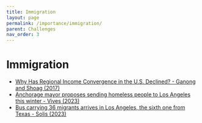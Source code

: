```yaml
---
title: Immigration
layout: page
permalink: /importance/immigration/
parent: Challenges
nav_order: 3
---
```


# **Immigration**

<ul>
<li> <a href="https://www.nber.org/system/files/working_papers/w23609/w23609.pdf"> Why Has Regional Income Convergence in the U.S. Declined? - Ganong and Shoag (2017)</a> </li>
<li> <a href="https://www.latimes.com/california/story/2023-07-28/anchorage-mayor-proposes-sending-homeless-people-to-los-angeles-this-winter"> Anchorage mayor proposes sending homeless people to Los Angeles this winter - Vives (2023) </a> </li>
<li> <a href="https://www.latimes.com/california/story/2023-07-27/bus-carrying-36-migrants-arrives-in-los-angeles-from-texas"> Bus carrying 36 migrants arrives in Los Angeles, the sixth one from Texas - Solis (2023)</a></li>
</ul>